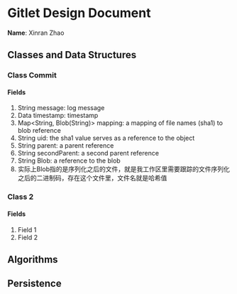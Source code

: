 # Gitlet Design Document

**Name**: Xinran Zhao

## Classes and Data Structures

### Class Commit

#### Fields

1. String message: log message
2. Data timestamp: timestamp
3. Map<String, Blob(String)> mapping: a mapping of file names (sha1) to blob reference
4. String uid: the sha1 value serves as a reference to the object 
5. String parent: a parent reference
6. String secondParent: a second parent reference
7. String Blob: a reference to the blob
8. 实际上Blob指的是序列化之后的文件，就是我工作区里需要跟踪的文件序列化之后的二进制码，存在这个文件里，文件名就是哈希值

### Class 2

#### Fields

1. Field 1
2. Field 2


## Algorithms

## Persistence

